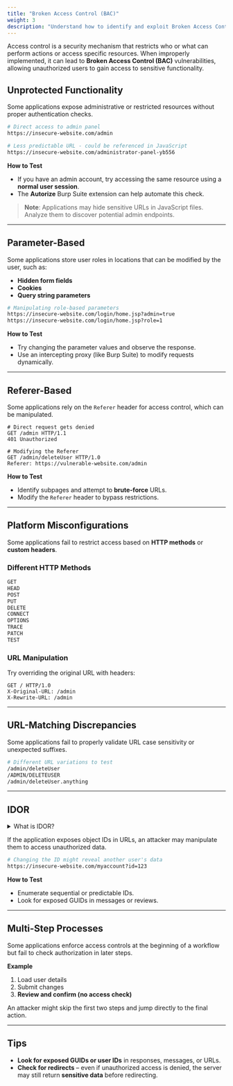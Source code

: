 ```yaml
---
title: "Broken Access Control (BAC)"
weight: 3
description: "Understand how to identify and exploit Broken Access Control flaws, including IDOR, parameter tampering, misconfigured headers, and unprotected admin functionality."
---
```


Access control is a security mechanism that restricts who or what can perform actions or access specific resources. When improperly implemented, it can lead to **Broken Access Control (BAC)** vulnerabilities, allowing unauthorized users to gain access to sensitive functionality.

## Unprotected Functionality

Some applications expose administrative or restricted resources without proper authentication checks.

```sh
# Direct access to admin panel
https://insecure-website.com/admin

# Less predictable URL - could be referenced in JavaScript
https://insecure-website.com/administrator-panel-yb556
```

**How to Test**
- If you have an admin account, try accessing the same resource using a **normal user session**.
- The **Autorize** Burp Suite extension can help automate this check.

> **Note**: Applications may hide sensitive URLs in JavaScript files. Analyze them to discover potential admin endpoints.

---

## Parameter-Based

Some applications store user roles in locations that can be modified by the user, such as:

- **Hidden form fields**
- **Cookies**
- **Query string parameters**

```sh
# Manipulating role-based parameters
https://insecure-website.com/login/home.jsp?admin=true
https://insecure-website.com/login/home.jsp?role=1
```

**How to Test**
- Try changing the parameter values and observe the response.
- Use an intercepting proxy (like Burp Suite) to modify requests dynamically.

---

## Referer-Based

Some applications rely on the `Referer` header for access control, which can be manipulated.

```http
# Direct request gets denied
GET /admin HTTP/1.1
401 Unauthorized

# Modifying the Referer
GET /admin/deleteUser HTTP/1.0
Referer: https://vulnerable-website.com/admin
```

**How to Test**
- Identify subpages and attempt to **brute-force** URLs.
- Modify the `Referer` header to bypass restrictions.

---

## Platform Misconfigurations

Some applications fail to restrict access based on **HTTP methods** or **custom headers**.

### Different HTTP Methods

```sh
GET
HEAD
POST
PUT
DELETE
CONNECT
OPTIONS
TRACE
PATCH
TEST
```

### URL Manipulation

Try overriding the original URL with headers:

```http
GET / HTTP/1.0
X-Original-URL: /admin
X-Rewrite-URL: /admin
```

---

## URL-Matching Discrepancies

Some applications fail to properly validate URL case sensitivity or unexpected suffixes.

```sh
# Different URL variations to test
/admin/deleteUser
/ADMIN/DELETEUSER
/admin/deleteUser.anything
```

---

## IDOR

<details><summary>What is IDOR?</summary>
**Insecure Direct Object References (IDOR)** occur when an application does not properly enforce access control on direct resource identifiers, such as user IDs or document numbers.
</details>

If the application exposes object IDs in URLs, an attacker may manipulate them to access unauthorized data.

```sh
# Changing the ID might reveal another user's data
https://insecure-website.com/myaccount?id=123
```

**How to Test**
- Enumerate sequential or predictable IDs.
- Look for exposed GUIDs in messages or reviews.


---

## Multi-Step Processes

Some applications enforce access controls at the beginning of a workflow but fail to check authorization in later steps.

**Example**
1. Load user details
2. Submit changes
3. **Review and confirm (no access check)**

An attacker might skip the first two steps and jump directly to the final action.

---

## Tips

- **Look for exposed GUIDs or user IDs** in responses, messages, or URLs.
- **Check for redirects** – even if unauthorized access is denied, the server may still return **sensitive data** before redirecting.
